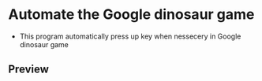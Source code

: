 # Automate the Google dinosaur game
<ul>
  <li>This program automatically press up key when nessecery in Google dinosaur game</li>
 </ul>
 
 <h2>Preview</h2>
 <img src=""> 
